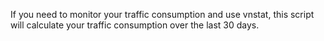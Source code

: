 If you need to monitor your traffic consumption and use vnstat, this script will calculate your traffic consumption over the last 30 days.
